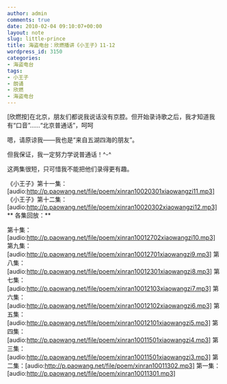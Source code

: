 ```yaml
---
author: admin
comments: true
date: 2010-02-04 09:10:07+00:00
layout: note
slug: little-prince
title: 海盗电台：欣燃播讲《小王子》11-12
wordpress_id: 3150
categories:
- 海盗电台
tags:
- 小王子
- 朗诵
- 欣燃
- 海盗电台
---
```


[欣燃按]在北京，朋友们都说我说话没有京腔。但开始录诗歌之后，我才知道我有“口音”……“北京普通话”，呵呵

嗯，请原谅我——我也是“来自五湖四海的朋友”。

但我保证，我一定努力学说普通话！^-^

这两集很短，只可惜我不能把他们录得更有趣。

《小王子》第十一集：[audio:http://p.paowang.net/file/poem/xinran10020301xiaowangzi11.mp3]
《小王子》第十二集：[audio:http://p.paowang.net/file/poem/xinran10020302xiaowangzi12.mp3]
**
各集回放：**

第十集：[audio:http://p.paowang.net/file/poem/xinran10012702xiaowangzi10.mp3]
第九集：[audio:http://p.paowang.net/file/poem/xinran10012701xiaowangzi9.mp3]
第八集：[audio:http://p.paowang.net/file/poem/xinran10012301xiaowangzi8.mp3]
第七集：[audio:http://p.paowang.net/file/poem/xinran10012103xiaowangzi7.mp3]
第六集：[audio:http://p.paowang.net/file/poem/xinran10012102xiaowangzi6.mp3]
第五集：[audio:http://p.paowang.net/file/poem/xinran10012101xiaowangzi5.mp3]
第四集：[audio:http://p.paowang.net/file/poem/xinran10011501xiaowangzi4.mp3]
第三集：[audio:http://p.paowang.net/file/poem/xinran10011501xiaowangzi3.mp3]
第二集：[audio:http://p.paowang.net/file/poem/xinran10011302.mp3]
第一集：[audio:http://p.paowang.net/file/poem/xinran10011301.mp3]
